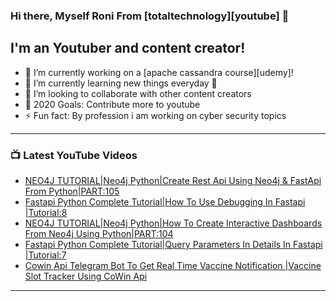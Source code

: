 ### Hi there, Myself Roni From [totaltechnology][youtube] 👋

## I'm an Youtuber and content creator!
- 🔭 I’m currently working on a [apache cassandra course][udemy]!
- 🌱 I’m currently learning new things everyday 🤣
- 👯 I’m looking to collaborate with other content creators
- 🥅 2020 Goals: Contribute more to youtube
- ⚡ Fun fact: By profession i am working on cyber security topics



---

### 📺 Latest YouTube Videos
<!-- YOUTUBE:START -->
- [NEO4J TUTORIAL|Neo4j Python|Create Rest Api Using Neo4j & FastApi From Python|PART:105](https://www.youtube.com/watch?v=L_OOTp7fd1g)
- [Fastapi Python Complete Tutorial|How To Use Debugging In Fastapi |Tutorial:8](https://www.youtube.com/watch?v=cqEOv6EEchQ)
- [NEO4J TUTORIAL|Neo4j Python|How To Create Interactive Dashboards From Neo4j Using Python|PART:104](https://www.youtube.com/watch?v=WGTYJuFMuK8)
- [Fastapi Python Complete Tutorial|Query Parameters In Details In Fastapi |Tutorial:7](https://www.youtube.com/watch?v=-7-cjutytbs)
- [Cowin Api Telegram Bot To Get Real Time Vaccine Notification |Vaccine Slot Tracker Using CoWin Api](https://www.youtube.com/watch?v=mE30nMuDQjA)
<!-- YOUTUBE:END -->

---


